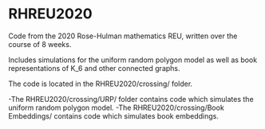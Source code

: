 # RHREU2020
Code from the 2020 Rose-Hulman mathematics REU, written over the course of 8 weeks. 

Includes simulations for the uniform random polygon model as well as book representations of K_6 and other connected graphs.

The code is located in the RHREU2020/crossing/ folder. 

-The RHREU2020/crossing/URP/ folder contains code which simulates the uniform random polygon model.
-The RHREU2020/crossing/Book Embeddings/ contains code which simulates book embeddings. 
